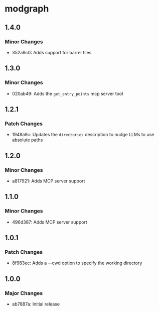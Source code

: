 # modgraph

## 1.4.0

### Minor Changes

- 352a9c0: Adds support for barrel files

## 1.3.0

### Minor Changes

- 020ab49: Adds the `get_entry_points` mcp server tool

## 1.2.1

### Patch Changes

- 1948a9c: Updates the `directories` description to nudge LLMs to use absolute paths

## 1.2.0

### Minor Changes

- a817921: Adds MCP server support

## 1.1.0

### Minor Changes

- 496d387: Adds MCP server support

## 1.0.1

### Patch Changes

- 8f983ec: Adds a --cwd option to specify the working directory

## 1.0.0

### Major Changes

- ab7887a: Initial release
